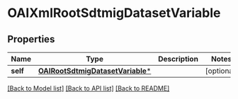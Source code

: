 # OAIXmlRootSdtmigDatasetVariable

## Properties
Name | Type | Description | Notes
------------ | ------------- | ------------- | -------------
**self** | [**OAIRootSdtmigDatasetVariable***](OAIRootSdtmigDatasetVariable.md) |  | [optional] 

[[Back to Model list]](../README.md#documentation-for-models) [[Back to API list]](../README.md#documentation-for-api-endpoints) [[Back to README]](../README.md)


